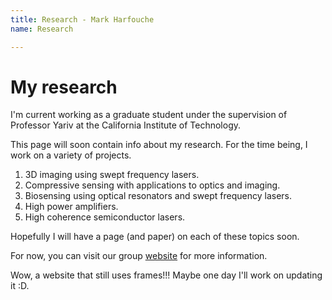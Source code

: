 ```yaml
---
title: Research - Mark Harfouche
name: Research

---
```


# My research

I'm current working as a graduate student under the supervision of Professor Yariv at the California Institute of Technology.

This page will soon contain info about my research. For the time being, I work on a variety of projects.
  1. 3D imaging using swept frequency lasers.
  2. Compressive sensing with applications to optics and imaging.
  3. Biosensing using optical resonators and swept frequency lasers.
  4. High power amplifiers.
  5. High coherence semiconductor lasers.

Hopefully I will have a page (and paper) on each of these topics soon.

For now, you can visit our group [website](http://www.its.caltech.edu/~aphyariv/) for more information.

Wow, a website that still uses frames!!! Maybe one day I'll work on updating it :D.

